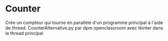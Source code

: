 # Counter

Crée un compteur qui tourne en parallèle d'un programme principal à l'aide de thread.
CounterAlternative.py par dpm openclassroom avec tkinter dans le thread principal
